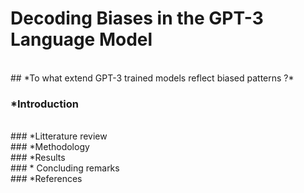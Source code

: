 # **Decoding Biases in the GPT-3 Language Model**
<br>
## *To what extend GPT-3 trained models reflect biased patterns ?*

<br>

### *Introduction
<br>
### *Litterature review
<br>
### *Methodology
<br>
### *Results 
<br>
### * Concluding remarks
<br>
### *References
<br> 
